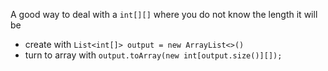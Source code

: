 A good way to deal with a `int[][]` where you do not know the length it will be
- create with `List<int[]> output = new ArrayList<>()`
- turn to array with `output.toArray(new int[output.size()][]);`